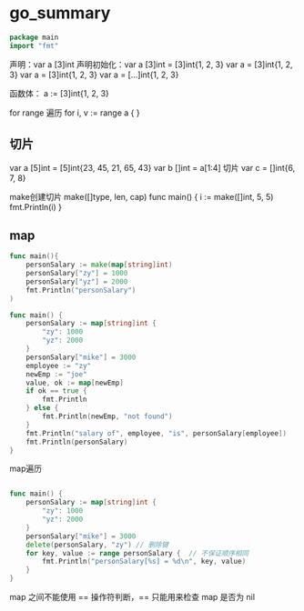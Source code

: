 # go_summary
```go
package main
import "fmt"
```

声明：var a [3]int
声明初始化：var a [3]int = [3]int{1, 2, 3}
var a = [3]int{1, 2, 3}
var a  = [3]int{1, 2, 3}
var a = [...]int{1, 2, 3}

函数体：
   a := [3]int{1, 2, 3}

 for range 遍历
 for i, v := range a {
 }
 
 
## 切片
var a [5]int = [5]int{23, 45, 21, 65, 43}
var b []int = a[1:4] 切片
var c = []int{6, 7, 8}

make创建切片
make([]type, len, cap)
func main() {
	i := make([]int, 5, 5)
	fmt.Println(i)
}


## map
```go
func main(){
    personSalary := make(map[string]int)
    personSalary["zy"] = 1000
    personSalary["yz"] = 2000
    fmt.Println("personSalary")
)

func main() {
	personSalary := map[string]int {
	    "zy": 1000
		"yz": 2000
	}
	personSalary["mike"] = 3000
	employee := "zy"
	newEmp := "joe"
	value, ok := map[newEmp]
	if ok == true {
	    fmt.Println
	} else {
	    fmt.Println(newEmp, "not found")
	}
	fmt.Println("salary of", employee, "is", personSalary[employee])
	fmt.Println(personSalary)
}
```

map遍历
```go

func main() {
	personSalary := map[string]int {
	    "zy": 1000
		"yz": 2000
	}
	personSalary["mike"] = 3000
	delete(personSalary, "zy") // 删除键
    for key, value := range personSalary {  // 不保证顺序相同
	    fmt.Println("personSalary[%s] = %d\n", key, value)
	}
}
```
map 之间不能使用 == 操作符判断，== 只能用来检查 map 是否为 nil




















